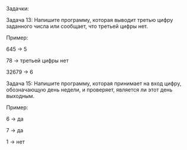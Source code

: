 Задачки:

Задача 13: Напишите программу, которая выводит третью цифру заданного числа или сообщает, что третьей цифры нет.

Пример:

645 -> 5

78 -> третьей цифры нет

32679 -> 6

Задача 15: Напишите программу, которая принимает на вход цифру, обозначающую день недели, и проверяет, является ли этот день выходным.

Пример:

6 -> да

7 -> да

1 -> нет
